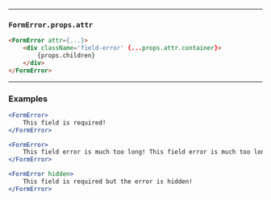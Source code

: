 ______________________________________________________________________________

### `FormError.props.attr`

```html
<FormError attr={...}>
    <div className='field-error' {...props.attr.container}>
        {props.children}
    </div>
</FormError>
```

______________________________________________________________________________

### Examples

```jsx
<FormError>
    This field is required!
</FormError>
```

```jsx
<FormError>
    This field error is much too long! This field error is much too long! This field error is much too long! This field error is much too long! This field error is much too long! This field error is much too long! This field error is much too long! This field error is much too long! This field error is much too long! This field error is much too long!
</FormError>
```

```jsx
<FormError hidden>
    This field is required but the error is hidden!
</FormError>
```
